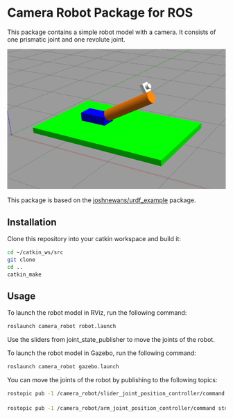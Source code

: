 # Camera Robot Package for ROS

This package contains a simple robot model with a camera. It consists of one prismatic joint and one revolute joint.

![Alt text](image.png)

This package is based on the [joshnewans/urdf_example](https://github.com/joshnewans/urdf_example) package.

## Installation

Clone this repository into your catkin workspace and build it:

```bash
cd ~/catkin_ws/src
git clone
cd ..
catkin_make
```

## Usage

To launch the robot model in RViz, run the following command:

```bash
roslaunch camera_robot robot.launch
```
Use the sliders from joint_state_publisher to move the joints of the robot.

To launch the robot model in Gazebo, run the following command:

```bash
roslaunch camera_robot gazebo.launch
```
You can move the joints of the robot by publishing to the following topics:

```bash
rostopic pub -1 /camera_robot/slider_joint_position_controller/command std_msgs/Float64 "data: 1.2"

rostopic pub -1 /camera_robot/arm_joint_position_controller/command std_msgs/Float64 "data: 0.8"
```